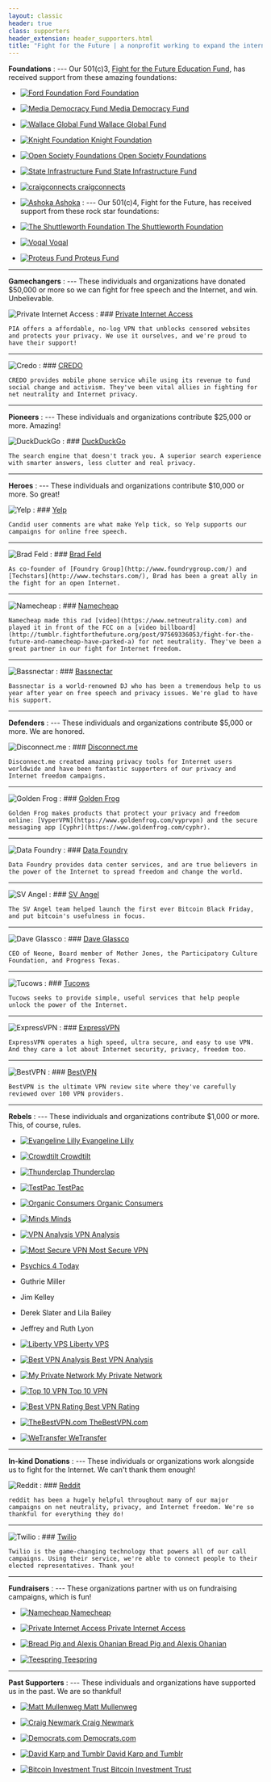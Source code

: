 ```yaml
---
layout: classic
header: true
class: supporters
header_extension: header_supporters.html
title: "Fight for the Future | a nonprofit working to expand the internet’s power for good"
---
```


**Foundations**
: ---
  Our 501(c)3, [Fight for the Future Education Fund](https://www.fftfef.org/), has received support from these amazing foundations:

  * [![Ford Foundation](/img/page/supporters/avatars/ford.png) Ford Foundation](http://www.fordfoundation.org/)

  * [![Media Democracy Fund](/img/page/supporters/avatars/media.png) Media Democracy Fund](http://www.mediademocracyfund.org/)

  * [![Wallace Global Fund](/img/page/supporters/avatars/wallace.jpg) Wallace Global Fund](http://wgf.org/)

  * [![Knight Foundation](/img/page/supporters/avatars/knight.png) Knight Foundation](http://www.knightfoundation.org/)

  * [![Open Society Foundations](/img/page/supporters/avatars/OSF.jpg) Open Society Foundations](https://www.opensocietyfoundations.org/)
 
  * [![State Infrastructure Fund](/img/page/supporters/avatars/publicinterestprojects.png) State Infrastructure Fund](http://www.publicinterestprojects.org/funds-projects/partner-and-collaborative-funds/state-infrastructure-fund/)

  * [![craigconnects](/img/page/supporters/avatars/craigconnects.png) craigconnects](http://craigconnects.org/)
  
  * [![Ashoka](/img/page/supporters/avatars/ashoka.png) Ashoka](https://www.ashoka.org/)
: ---
  Our 501(c)4, Fight for the Future, has received support from these rock star foundations:

  * [![The Shuttleworth Foundation](/img/page/supporters/avatars/shutter.png) The Shuttleworth Foundation](http://www.shuttleworthfoundation.org/) 

  * [![Voqal](/img/page/supporters/avatars/voqal.jpeg) Voqal](http://voqal.org/)
  
  * [![Proteus Fund](/img/page/supporters/avatars/proteus.png) Proteus Fund](http://www.proteusfund.org/)

---

**Gamechangers**
: ---
  These individuals and organizations have donated $50,000 or more so we can fight for free speech and the Internet, and win. Unbelievable.

  ![Private Internet Access](/img/page/supporters/avatars/pia.jpg)
  : ### [Private Internet Access](https://privateinternetaccess.com)

    PIA offers a affordable, no-log VPN that unblocks censored websites and protects your privacy. We use it ourselves, and we're proud to have their support!

  ---

  ![Credo](/img/page/supporters/avatars/credo.png)
  : ### [CREDO](http://credoaction.com/)

    CREDO provides mobile phone service while using its revenue to fund social change and activism. They've been vital allies in fighting for net neutrality and Internet privacy.

---

**Pioneers**
: ---
  These individuals and organizations contribute $25,000 or more. Amazing!

  ![DuckDuckGo](/img/page/supporters/avatars/duckduckgo.png)
  : ### [DuckDuckGo](https://duckduckgo.com/)

    The search engine that doesn't track you. A superior search experience with smarter answers, less clutter and real privacy.

---

**Heroes**
: ---
  These individuals and organizations contribute $10,000 or more. So great!

  ![Yelp](/img/page/supporters/avatars/yelp.png)
  : ### [Yelp](http://www.yelp.com)

    Candid user comments are what make Yelp tick, so Yelp supports our campaigns for online free speech.

  ---
  
  ![Brad Feld](/img/page/supporters/avatars/brad.png)
  : ### [Brad Feld](https://twitter.com/bfeld)

    As co-founder of [Foundry Group](http://www.foundrygroup.com/) and [Techstars](http://www.techstars.com/), Brad has been a great ally in the fight for an open Internet.
    
  ---

  ![Namecheap](/img/page/supporters/avatars/namecheap.png)
  : ### [Namecheap](http://www.namecheap.com)

    Namecheap made this rad [video](https://www.netneutrality.com) and played it in front of the FCC on a [video billboard](http://tumblr.fightforthefuture.org/post/97569336053/fight-for-the-future-and-namecheap-have-parked-a) for net neutrality. They've been a great partner in our fight for Internet freedom.

  ---

  ![Bassnectar](/img/page/supporters/avatars/bass.jpg)
  : ### [Bassnectar](http://www.bassnectar.net/)

    Bassnectar is a world-renowned DJ who has been a tremendous help to us year after year on free speech and privacy issues. We're glad to have his support.

---

**Defenders**
: ---
  These individuals and organizations contribute $5,000 or more. We are honored.

  ![Disconnect.me](/img/page/supporters/avatars/dis.jpg)
  : ### [Disconnect.me](https://disconnect.me/)

    Disconnect.me created amazing privacy tools for Internet users worldwide and have been fantastic supporters of our privacy and Internet freedom campaigns.

  ---

  ![Golden Frog](/img/page/supporters/avatars/goldenfrog.png)
  : ### [Golden Frog](http://credoaction.com/)

    Golden Frog makes products that protect your privacy and freedom online: [VyperVPN](https://www.goldenfrog.com/vyprvpn) and the secure messaging app [Cyphr](https://www.goldenfrog.com/cyphr).

  ---

  ![Data Foundry](/img/page/supporters/avatars/data.png)
  : ### [Data Foundry](https://datafoundry.com/)

    Data Foundry provides data center services, and are true believers in the power of the Internet to spread freedom and change the world.

  ---

  ![SV Angel](/img/page/supporters/avatars/sv.png)
  : ### [SV Angel](http://svangel.com/)

    The SV Angel team helped launch the first ever Bitcoin Black Friday, and put bitcoin's usefulness in focus.

  ---

  ![Dave Glassco](/img/page/supporters/avatars/dave.jpg)
  : ### [Dave Glassco](https://twitter.com/daveglassco)

    CEO of Neone, Board member of Mother Jones, the Participatory Culture Foundation, and Progress Texas.

  ---

  ![Tucows](/img/page/supporters/avatars/tucows.jpg)
  : ### [Tucows](http://www.tucows.com/)

    Tucows seeks to provide simple, useful services that help people unlock the power of the Internet.

  ---

  ![ExpressVPN](/img/page/supporters/avatars/expressvpn.png)
  : ### [ExpressVPN](https://www.expressvpn.com/)

    ExpressVPN operates a high speed, ultra secure, and easy to use VPN. And they care a lot about Internet security, privacy, freedom too.

  ---

  ![BestVPN](/img/page/supporters/avatars/bestvpn.png)
  : ### [BestVPN](https://www.bestvpn.com/)

    BestVPN is the ultimate VPN review site where they've carefully reviewed over 100 VPN providers.

---

**Rebels**
: ---
  These individuals and organizations contribute $1,000 or more. This, of course, rules.

  * [![Evangeline Lilly](/img/page/supporters/avatars/lily.png) Evangeline Lilly](https://twitter.com/EvangelineLilly)

  * [![Crowdtilt](/img/page/supporters/avatars/cr.jpg) Crowdtilt](https://www.crowdtilt.com/)

  * [![Thunderclap](/img/page/supporters/avatars/thunder.gif) Thunderclap](https://www.thunderclap.it/)

  * [![TestPac](/img/page/supporters/avatars/testpac.png) TestPac](http://testpacpleaseignore.org/)

  * [![Organic Consumers](/img/page/supporters/avatars/organic.png) Organic Consumers](https://www.organicconsumers.org/)

  * [![Minds](/img/page/supporters/avatars/minds.jpg) Minds](https://minds.com/)

  * [![VPN Analysis](/img/page/supporters/avatars/vpnanalysis.png) VPN Analysis](http://www.vpnanalysis.com/)

  * [![Most Secure VPN](/img/page/supporters/avatars/mostsecurevpn2.png) Most Secure VPN](https://www.mostsecurevpn.com/)

  * [Psychics 4 Today](http://www.psychics4today.com)

  * Guthrie Miller

  * Jim Kelley

  * Derek Slater and Lila Bailey

  * Jeffrey and Ruth Lyon
  
  * [![Liberty VPS](/img/page/supporters/avatars/LibertyVPS.png) Liberty VPS](https://libertyvps.net/)
  
  * [![Best VPN Analysis](/img/page/supporters/avatars/bestvpnanalysis.png) Best VPN Analysis](http://www.bestvpnanalysis.com/)
  
  * [![My Private Network](/img/page/supporters/avatars/mpn2.jpg) My Private Network](https://www.my-private-network.co.uk)
  
  * [![Top 10 VPN](/img/page/supporters/avatars/TTVPN2.jpg) Top 10 VPN](https://www.top10vpn.com)
  
  * [![Best VPN Rating](/img/page/supporters/avatars/bestvpnrating-avatart.png) Best VPN Rating](https://www.bestvpnrating.com/)
  
  * [![TheBestVPN.com](/img/page/supporters/avatars/thebestvpn.jpg) TheBestVPN.com](https://thebestvpn.com/)
  
  * [![WeTransfer](/img/page/supporters/avatars/wetransfer.png) WeTransfer](https://wetransfer.com/)
 
---

**In-kind Donations**
: ---
  These individuals or organizations work alongside us to fight for the Internet. We can't thank them enough!

  ![Reddit](/img/page/supporters/avatars/reddit.png)
  : ### [Reddit](http://www.reddit.com/)

    reddit has been a hugely helpful throughout many of our major campaigns on net neutrality, privacy, and Internet freedom. We're so thankful for everything they do!

  ---

  ![Twilio](/img/page/supporters/avatars/twilio.png)
  : ### [Twilio](http://www.twilio.com/)

    Twilio is the game-changing technology that powers all of our call campaigns. Using their service, we're able to connect people to their elected representatives. Thank you!

---

**Fundraisers**
: ---
  These organizations partner with us on fundraising campaigns, which is fun!

  * [![Namecheap](/img/page/supporters/avatars/namecheap.png) Namecheap](http://www.namecheap.com/)

  * [![Private Internet Access](/img/page/supporters/avatars/pia.jpg) Private Internet Access](https://www.privateinternetaccess.com)

  * [![Bread Pig and Alexis Ohanian](/img/page/supporters/avatars/pig.png) Bread Pig and Alexis Ohanian](http://breadpig.com/)

  * [![Teespring](/img/page/supporters/avatars/tee.png) Teespring](http://teespring.com/)

---

**Past Supporters**
: ---
  These individuals and organizations have supported us in the past. We are so thankful!

  * [![Matt Mullenweg](/img/page/supporters/avatars/matt.jpg) Matt Mullenweg](http://ma.tt/)

  * [![Craig Newmark](/img/page/supporters/avatars/craig.png) Craig Newmark](https://twitter.com/craignewmark)

  * [![Democrats.com](/img/page/supporters/avatars/democrats.gif) Democrats.com](http://www.democrats.com)

  * [![David Karp and Tumblr](/img/page/supporters/avatars/david.png) David Karp and Tumblr](https://twitter.com/davidkarp)

  * [![Bitcoin Investment Trust](/img/page/supporters/avatars/bit.png) Bitcoin Investment Trust](http://www.bitcointrust.co/)
